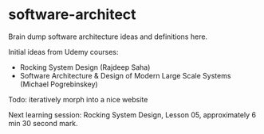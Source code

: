 # software-architect

Brain dump software architecture ideas and definitions here.

Initial ideas from Udemy courses:

- Rocking System Design (Rajdeep Saha)
- Software Architecture & Design of Modern Large Scale Systems (Michael Pogrebinskey)

Todo: iteratively morph into a nice website

Next learning session: Rocking System Design, Lesson 05, approximately 6 min 30 second mark.
